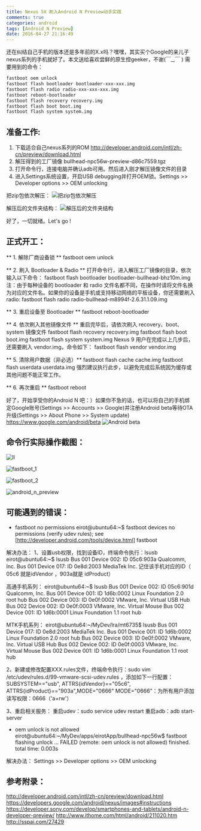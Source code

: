 ```yaml
---
title: Nexus 5X 刷入Android N Preview动手实践
comments: true
categories: android
tags: [Android N Preview]
date: 2016-04-27 21:16:49
---
```

还在纠结自己手机的版本还是多年前的X.x吗？嘿嘿，其实买个Google的亲儿子nexus系列的手机就好了。本文送给喜欢尝鲜的原生控geeker，不谢(￣_,￣ )
需要用到的命令：
```bash
fastboot oem unlock
fastboot flash bootloader bootloader-xxx-xxx.img
fastboot flash radio radio-xxx-xxx-xxx.img
fastboot reboot-bootloader
fastboot flash recovery recovery.img
fastboot flash boot boot.img
fastboot flash system system.img
```
<!--more-->

## 准备工作:

1. 下载适合自己nexus系列的ROM http://developer.android.com/intl/zh-cn/preview/download.html
2. 解压得到的工厂镜像 bullhead-npc56w-preview-d86c7559.tgz
3. 打开命令行，连接电脑并确认adb可用。然后进入刚才解压镜像文件的目录
4. 进入Settings系统设置，开启USB debugging并打开OEM锁。Settings  >>  Developer options >> OEM unlocking

把zip包依次解压：
![把zip包依次解压](/PostImage/unzip_rom.png)

解压后的文件夹结构：
![解压后的文件夹结构](/PostImage/file_structure.png)

好了，一切就绪。Let's go !

## 正式开工：
** 1. 解除厂商设备锁 **
fastboot oem unlock

** 2. 刷入 Bootloader & Radio **
打开命令行，进入解压工厂镜像的目录，依次输入以下命令：
fastboot flash bootloader bootloader-bullhead-bhz10m.img
注：由于每种设备的 bootloader 和 radio 文件名都不同，在操作时请将文件名换为对应的文件名。如果你的设备是手机或支持移动网络的平板设备，你还需要刷入radio:
fastboot flash radio radio-bullhead-m8994f-2.6.31.1.09.img

** 3. 重启设备至 Bootloader **
fastboot reboot-bootloader

** 4. 依次刷入其他镜像文件 **
重启完毕后，请依次刷入 recovery、boot、system 镜像文件
fastboot flash recovery recovery.img
fastboot flash boot boot.img
fastboot flash system system.img
Nexus 9 用户在完成以上几步后，还需要刷入 vendor.img，命令如下：
fastboot flash vendor vendor.img

** 5. 清除用户数据（非必选）**
fastboot flash cache cache.img
fastboot flash userdata userdata.img
强烈建议执行此步，以避免完成后系统因为缓存或其他问题不能正常工作。

** 6. 再次重启 **
fastboot reboot

好了，开始享受你的Android N 吧：）如果你不急的话，也可以将自己的手机绑定Google账号(Settings >> Accounts >> Google)并注册Android beta等待OTA 升级(Settings >> About Phone >> System update)
https://www.google.com/android/beta
![Android beta](/PostImage/android_beta.png)

## 命令行实际操作截图：

![ll](/PostImage/cmd_1.png)

![fastboot_1](/PostImage/cmd_2.png)

![fastboot_2](/PostImage/cmd_3.png)

![android_n_preview](/PostImage/android_n_preview.png)

## 可能遇到的错误：
* fastboot no permissions
eirot@ubuntu64:~$ fastboot devices
no permissions (verify udev rules); see [http://developer.android.com/tools/device.html]    fastboot

解决办法：
1、设置usb权限，找到设备ID，终端命令执行：lsusb
eirot@ubuntu64:~$ lsusb
Bus 001 Device 002: ID 05c6:903a Qualcomm, Inc.
Bus 001 Device 017: ID 0e8d:2003 MediaTek Inc.
记住该手机对应的ID（ 05c6 就是idVendor ，903a就是 idProduct）

高通手机系列：
eirot@ubuntu64:~$ lsusb
Bus 001 Device 002: ID 05c6:901d Qualcomm, Inc.
Bus 001 Device 001: ID 1d6b:0002 Linux Foundation 2.0 root hub
Bus 002 Device 003: ID 0e0f:0002 VMware, Inc. Virtual USB Hub
Bus 002 Device 002: ID 0e0f:0003 VMware, Inc. Virtual Mouse
Bus 002 Device 001: ID 1d6b:0001 Linux Foundation 1.1 root hub

MTK手机系列：
eirot@ubuntu64:~/MyDev/lra/mt6735$ lsusb
Bus 001 Device 017: ID 0e8d:2003 MediaTek Inc.
Bus 001 Device 001: ID 1d6b:0002 Linux Foundation 2.0 root hub
Bus 002 Device 003: ID 0e0f:0002 VMware, Inc. Virtual USB Hub
Bus 002 Device 002: ID 0e0f:0003 VMware, Inc. Virtual Mouse
Bus 002 Device 001: ID 1d6b:0001 Linux Foundation 1.1 root hub

2、新建或修改配置XXX.rules文件，终端命令执行：sudo vim /etc/udev/rules.d/99-vmware-scsi-udev.rules ，添加如下一行配置：
SUBSYSTEM=="usb", ATTRS{idVendor}=="05c6", ATTRS{idProduct}=="903a",MODE="0666"
MODE="0666"：为所有用户添加读写权限：0666（'a+rw'）

3、重启相关服务：
重启udev：sudo service udev restart
重启adb：adb start-server

* oem unlock is not allowed
eirot@ubuntu64:~/MyDev/apps/eirotApp/bullhead-npc56w$ fastboot flashing unlock
...
FAILED (remote: oem unlock is not allowed)
finished. total time: 0.003s

解决办法：
Settings  >>  Developer options >> OEM unlocking

## 参考附录：
http://developer.android.com/intl/zh-cn/preview/download.html
https://developers.google.com/android/nexus/images#instructions
https://developer.sony.com/develop/smartphones-and-tablets/android-n-developer-preview/
http://www.ithome.com/html/android/211020.htm
http://sspai.com/27429
